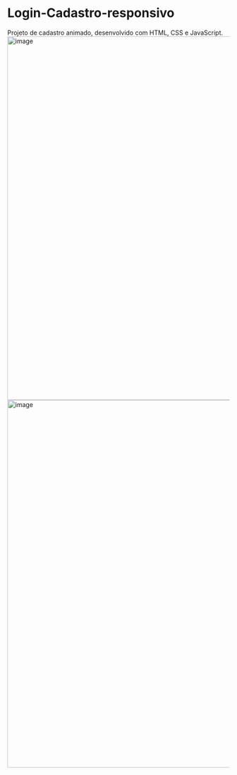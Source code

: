 # Login-Cadastro-responsivo
Projeto de cadastro animado, desenvolvido com HTML, CSS e JavaScript.
<img width="822" alt="image" src="https://github.com/Eduzeraa-DEV/Login-Cadastro-animado/assets/156840280/1fad9a7b-562f-4def-a7d6-841efc9a6721"> <img width="831" alt="image" src="https://github.com/Eduzeraa-DEV/Login-Cadastro-animado/assets/156840280/e353ddef-2156-4e16-a228-db05f7b4ad5b">

